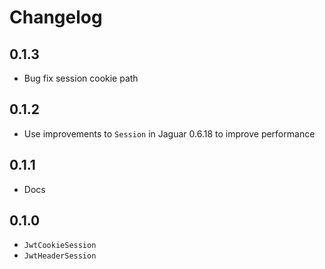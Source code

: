 # Changelog

## 0.1.3

- Bug fix session cookie path

## 0.1.2

- Use improvements to `Session` in Jaguar 0.6.18 to improve performance

## 0.1.1

- Docs

## 0.1.0

- `JwtCookieSession`
- `JwtHeaderSession`
